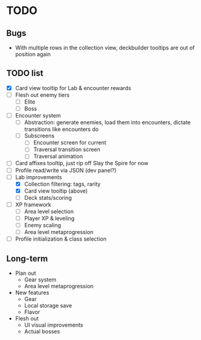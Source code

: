 # TODO

## Bugs

- With multiple rows in the collection view, deckbuilder tooltips are out of
  position again

## TODO list

- [x] Card view tooltip for Lab & encounter rewards
- [ ] Flesh out enemy tiers
  - [ ] Elite
  - [ ] Boss
- [ ] Encounter system
  - [ ] Abstraction: generate enemies, load them into encounters, dictate
        transitions like encounters do
  - [ ] Subscreens
    - [ ] Encounter screen for current
    - [ ] Traversal transition screen 
    - [ ] Traversal animation
- [ ] Card affixes tooltip, just rip off Slay the Spire for now
- [ ] Profile read/write via JSON (dev panel?)
- [ ] Lab improvements
  - [x] Collection filtering: tags, rarity
  - [x] Card view tooltip (above)
  - [ ] Deck stats/scoring
- [ ] XP framework
  - [ ] Area level selection
  - [ ] Player XP & leveling
  - [ ] Enemy scaling
  - [ ] Area level metaprogression
- [ ] Profile initialization & class selection

## Long-term

- Plan out
  - Gear system
  - Area level metaprogression
- New features
  - Gear
  - Local storage save
  - Flavor
- Flesh out
  - UI visual improvements
  - Actual bosses
